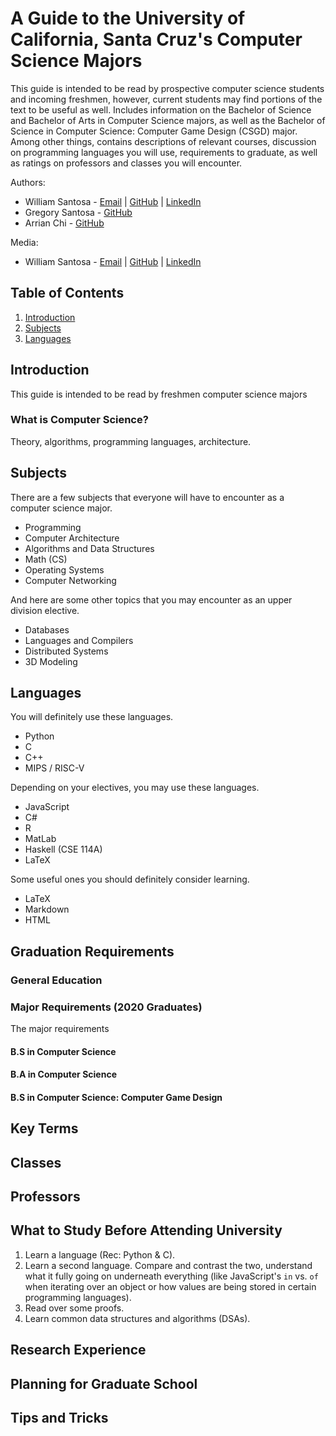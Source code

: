 # A Guide to the University of California, Santa Cruz's Computer Science Majors

This guide is intended to be read by prospective computer science students and incoming freshmen, however, current students may find portions of the text to be useful as well. Includes information on the Bachelor of Science and Bachelor of Arts in Computer Science majors, as well as the Bachelor of Science in Computer Science: Computer Game Design (CSGD) major. Among other things, contains descriptions of relevant courses, discussion on programming languages you will use, requirements to graduate, as well as ratings on professors and classes you will encounter.

Authors: 
- William Santosa - [Email](mailto:williamwsantosa@gmail.com) | [GitHub](https://github.com/williamsantosa) | [LinkedIn](https://www.linkedin.com/in/williamsantosa/)
- Gregory Santosa - [GitHub](https://github.com/gregorysantosa)
- Arrian Chi - [GitHub](https://github.com/dinoplane)

Media:
- William Santosa - [Email](mailto:williamwsantosa@gmail.com) | [GitHub](https://github.com/williamsantosa) | [LinkedIn](https://www.linkedin.com/in/williamsantosa/)

## Table of Contents

1. [Introduction](#Introduction)
2. [Subjects](#Subjects)
3. [Languages](#Languages)

## Introduction

This guide is intended to be read by freshmen computer science majors

### What is Computer Science?

Theory, algorithms, programming languages, architecture.

## Subjects

There are a few subjects that everyone will have to encounter as a computer science major.

- Programming
- Computer Architecture
- Algorithms and Data Structures
- Math (CS)
- Operating Systems
- Computer Networking

And here are some other topics that you may encounter as an upper division elective.

- Databases
- Languages and Compilers
- Distributed Systems
- 3D Modeling

## Languages

You will definitely use these languages.

- Python
- C
- C++
- MIPS / RISC-V

Depending on your electives, you may use these languages.

- JavaScript
- C#
- R
- MatLab
- Haskell (CSE 114A)
- LaTeX

Some useful ones you should definitely consider learning.

- LaTeX
- Markdown
- HTML

## Graduation Requirements

### General Education

### Major Requirements (2020 Graduates)

The major requirements

#### B.S in Computer Science

#### B.A in Computer Science

#### B.S in Computer Science: Computer Game Design

## Key Terms

## Classes

## Professors

## What to Study Before Attending University

1. Learn a language (Rec: Python & C).
2. Learn a second language. Compare and contrast the two, understand what it fully going on underneath everything (like JavaScript's `in` vs. `of` when iterating over an object or how values are being stored in certain programming languages).
3. Read over some proofs.
4. Learn common data structures and algorithms (DSAs).

## Research Experience

## Planning for Graduate School

## Tips and Tricks